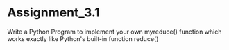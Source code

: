 # Assignment_3.1

Write a Python Program to implement your own myreduce() function which works exactly like Python's built-in function reduce()
